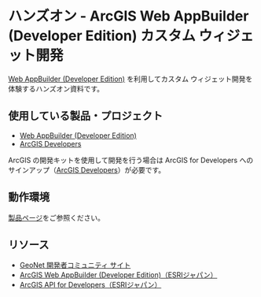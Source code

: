 # ハンズオン - ArcGIS Web AppBuilder (Developer Edition) カスタム ウィジェット開発

[Web AppBuilder (Developer Edition)](https://developers.arcgis.com/web-appbuilder/) を利用してカスタム ウィジェット開発を体験するハンズオン資料です。

## 使用している製品・プロジェクト

* [Web AppBuilder (Developer Edition)](https://developers.arcgis.com/web-appbuilder/)
* [ArcGIS Developers](https://developers.arcgis.com/en/)

ArcGIS の開発キットを使用して開発を行う場合は ArcGIS for Developers へのサインアップ（[ArcGIS Developers](https://developers.arcgis.com/en/)）が必要です。

## 動作環境

[製品ページ](https://www.esrij.com/products/web-appbuilder-for-arcgis-dev/environments/)をご参照ください。

## リソース

* [GeoNet 開発者コミュニティ サイト](https://geonet.esri.com/groups/devcom-jp)
* [ArcGIS Web AppBuilder (Developer Edition)（ESRIジャパン）](https://www.esrij.com/products/web-appbuilder-for-arcgis-dev/)
* [ArcGIS API for Developers（ESRIジャパン）](https://www.esrij.com/products/arcgis-for-developers/)
